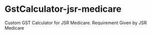 # GstCalculator-jsr-medicare

Custom GST Calculator for JSR Medicare.
Requirement Given by JSR Medicare
